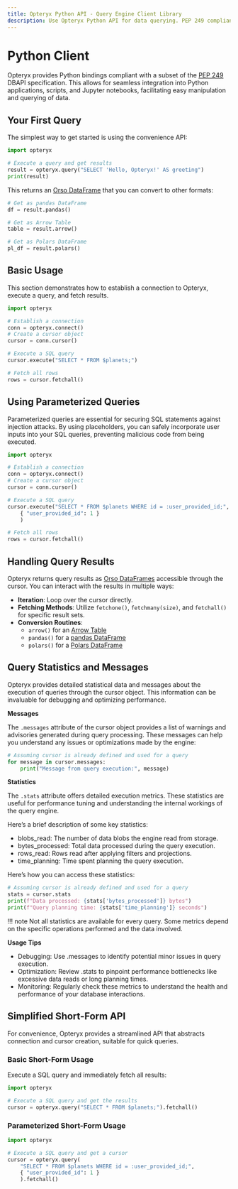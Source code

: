```yaml
---
title: Opteryx Python API - Query Engine Client Library
description: Use Opteryx Python API for data querying. PEP 249 compliant interface with examples for connections, queries, and results handling.
---
```


# Python Client

Opteryx provides Python bindings compliant with a subset of the [PEP 249](https://peps.python.org/pep-0249/) DBAPI specification. This allows for seamless integration into Python applications, scripts, and Jupyter notebooks, facilitating easy manipulation and querying of data.

## Your First Query

The simplest way to get started is using the convenience API:

~~~python
import opteryx

# Execute a query and get results
result = opteryx.query("SELECT 'Hello, Opteryx!' AS greeting")
print(result)
~~~

This returns an [Orso DataFrame](https://github.com/mabel-dev/orso) that you can convert to other formats:

~~~python
# Get as pandas DataFrame
df = result.pandas()

# Get as Arrow Table
table = result.arrow()

# Get as Polars DataFrame  
pl_df = result.polars()
~~~

## Basic Usage

This section demonstrates how to establish a connection to Opteryx, execute a query, and fetch results.

~~~python
import opteryx

# Establish a connection
conn = opteryx.connect()
# Create a cursor object
cursor = conn.cursor()

# Execute a SQL query
cursor.execute("SELECT * FROM $planets;")

# Fetch all rows
rows = cursor.fetchall()
~~~

## Using Parameterized Queries

Parameterized queries are essential for securing SQL statements against injection attacks. By using placeholders, you can safely incorporate user inputs into your SQL queries, preventing malicious code from being executed.

~~~python
import opteryx

# Establish a connection
conn = opteryx.connect()
# Create a cursor object
cursor = conn.cursor()

# Execute a SQL query
cursor.execute("SELECT * FROM $planets WHERE id = :user_provided_id;",
    { "user_provided_id": 1 }
    )

# Fetch all rows
rows = cursor.fetchall()
~~~

## Handling Query Results

Opteryx returns query results as [Orso DataFrames](https://github.com/mabel-dev/orso) accessible through the cursor. You can interact with the results in multiple ways:

- **Iteration**: Loop over the cursor directly.
- **Fetching Methods**: Utilize `fetchone()`, `fetchmany(size)`, and `fetchall()` for specific result sets.
- **Conversion Routines**:
    - `arrow()` for an [Arrow Table](https://arrow.apache.org/docs/python/generated/pyarrow.Table.html#pyarrow.Table)
    - `pandas()` for a [pandas DataFrame](https://pandas.pydata.org/docs/reference/api/pandas.DataFrame.html)
    - `polars()` for a [Polars DataFrame](https://pola-rs.github.io/polars/py-polars/html/reference/dataframe/index.html)

## Query Statistics and Messages

Opteryx provides detailed statistical data and messages about the execution of queries through the cursor object. This information can be invaluable for debugging and optimizing performance.

**Messages**

The `.messages` attribute of the cursor object provides a list of warnings and advisories generated during query processing. These messages can help you understand any issues or optimizations made by the engine:

~~~python
# Assuming cursor is already defined and used for a query
for message in cursor.messages:
    print("Message from query execution:", message)
~~~

**Statistics**

The `.stats` attribute offers detailed execution metrics. These statistics are useful for performance tuning and understanding the internal workings of the query engine.

Here’s a brief description of some key statistics:

- blobs_read: The number of data blobs the engine read from storage.
- bytes_processed: Total data processed during the query execution.
- rows_read: Rows read after applying filters and projections.
- time_planning: Time spent planning the query execution.

Here’s how you can access these statistics:

~~~python
# Assuming cursor is already defined and used for a query
stats = cursor.stats
print(f"Data processed: {stats['bytes_processed']} bytes")
print(f"Query planning time: {stats['time_planning']} seconds")
~~~

!!! note
    Not all statistics are available for every query. Some metrics depend on the specific operations performed and the data involved.

**Usage Tips**

- Debugging: Use .messages to identify potential minor issues in query execution.   
- Optimization: Review .stats to pinpoint performance bottlenecks like excessive data reads or long planning times.   
- Monitoring: Regularly check these metrics to understand the health and performance of your database interactions.   

## Simplified Short-Form API

For convenience, Opteryx provides a streamlined API that abstracts connection and cursor creation, suitable for quick queries.

### Basic Short-Form Usage

Execute a SQL query and immediately fetch all results:

~~~python
import opteryx

# Execute a SQL query and get the results
cursor = opteryx.query("SELECT * FROM $planets;").fetchall()
~~~

### Parameterized Short-Form Usage

~~~python
import opteryx

# Execute a SQL query and get a cursor
cursor = opteryx.query(
    "SELECT * FROM $planets WHERE id = :user_provided_id;",
    { "user_provided_id": 1 }
    ).fetchall()
~~~